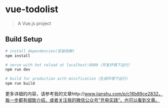 # vue-todolist

> A Vue.js project


## Build Setup

``` bash
# install dependencies(安装依赖)
npm install

# serve with hot reload at localhost:8080（开发环境下运行）
npm run dev

# build for production with minification（生成环境下运行）
npm run build
```

更多详细的内容，请参考我的文章http://www.jianshu.com/p/c16b89ce2832，每一步都有细致介绍，或者关注我的微信公众号”充电实践“，也可以看到文章。
